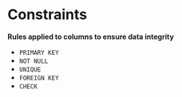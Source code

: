 # Constraints
**Rules applied to columns to ensure data integrity**

- `PRIMARY KEY`
- `NOT NULL`
- `UNIQUE`
- `FOREIGN KEY`
- `CHECK`